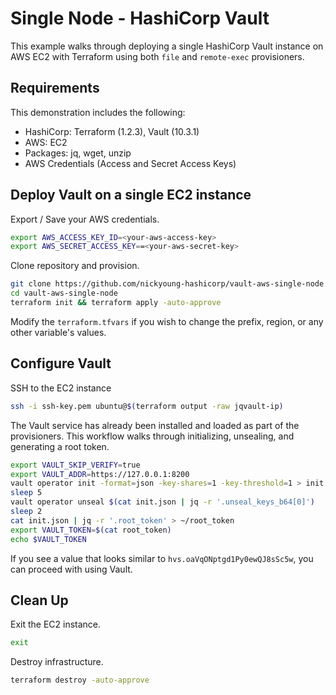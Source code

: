# Single Node - HashiCorp Vault
This example walks through deploying a single HashiCorp Vault instance on AWS EC2 with Terraform using both `file` and `remote-exec` provisioners.

## Requirements
This demonstration includes the following:
 - HashiCorp: Terraform (1.2.3), Vault (10.3.1)
 - AWS: EC2
 - Packages: jq, wget, unzip
 - AWS Credentials (Access and Secret Access Keys)


## Deploy Vault on a single EC2 instance

Export / Save your AWS credentials.
```sh
export AWS_ACCESS_KEY_ID=<your-aws-access-key>
export AWS_SECRET_ACCESS_KEY==<your-aws-secret-key>
```

Clone repository and provision.
```sh
git clone https://github.com/nickyoung-hashicorp/vault-aws-single-node.git
cd vault-aws-single-node
terraform init && terraform apply -auto-approve
```
Modify the `terraform.tfvars` if you wish to change the prefix, region, or any other variable's values.


## Configure Vault
SSH to the EC2 instance
```sh
ssh -i ssh-key.pem ubuntu@$(terraform output -raw jqvault-ip)
```

The Vault service has already been installed and loaded as part of the provisioners.  This workflow walks through initializing, unsealing, and generating a root token.
```sh
export VAULT_SKIP_VERIFY=true
export VAULT_ADDR=https://127.0.0.1:8200
vault operator init -format=json -key-shares=1 -key-threshold=1 > init.json
sleep 5
vault operator unseal $(cat init.json | jq -r '.unseal_keys_b64[0]')
sleep 2
cat init.json | jq -r '.root_token' > ~/root_token
export VAULT_TOKEN=$(cat root_token)
echo $VAULT_TOKEN
```
If you see a value that looks similar to `hvs.oaVqONptgd1Py0ewQJ8sSc5w`, you can proceed with using Vault.

## Clean Up

Exit the EC2 instance.
```sh
exit
```

Destroy infrastructure.
```sh
terraform destroy -auto-approve
```